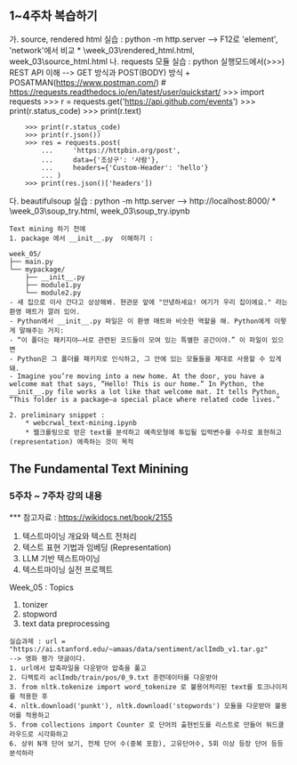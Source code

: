 ## 1~4주차 복습하기
가. source, rendered html 실습 : python -m http.server --> F12로 'element', 'network'에서 비교
    * \week_03\rendered_html.html, week_03\source_html.html
나. requests 모듈 실습 :  python 실행모드에서(>>>) REST API 이해
    --> GET 방식과 POST(BODY) 방식 + POSATMAN(https://www.postman.com/)
    # https://requests.readthedocs.io/en/latest/user/quickstart/
        >>> import requests
        >>> r = requests.get('https://api.github.com/events')
        >>> print(r.status_code)
        >>> print(r.text)

        >>> print(r.status_code)
        >>> print(r.json())
        >>> res = requests.post(
            ...     'https://httpbin.org/post',
            ...     data={'조상구': '사람'},
            ...     headers={'Custom-Header': 'hello'}
            ... )
        >>> print(res.json()['headers'])
        
다. beautifulsoup 실습 : python -m http.server --> http://localhost:8000/
    * \week_03\soup_try.html, week_03\soup_try.ipynb

```
Text mining 하기 전에
1. package 에서 __init__.py  이해하기 :

week_05/
├── main.py
└── mypackage/
    ├── __init__.py
    ├── module1.py
    └── module2.py
- 새 집으로 이사 간다고 상상해봐. 현관문 앞에 "안녕하세요! 여기가 우리 집이에요." 라는 환영 매트가 깔려 있어.
- Python에서 __init__.py 파일은 이 환영 매트와 비슷한 역할을 해. Python에게 이렇게 말해주는 거지:
- “이 폴더는 패키지야—서로 관련된 코드들이 모여 있는 특별한 공간이야.” 이 파일이 있으면
- Python은 그 폴더를 패키지로 인식하고, 그 안에 있는 모듈들을 제대로 사용할 수 있게 돼.
- Imagine you’re moving into a new home. At the door, you have a welcome mat that says, “Hello! This is our home.” In Python, the __init__.py file works a lot like that welcome mat. It tells Python, “This folder is a package—a special place where related code lives.”

2. preliminary snippet : 
    * webcrwal_text-mining.ipynb
    * 웹크롤링으로 얻은 text를 분석하고 예측모형에 투입될 입력변수를 수자로 표현하고(representation) 에측하는 것이 목적
```

## The Fundamental Text Minining 
### 5주차 ~ 7주차 강의 내용
*** 참고자료 : https://wikidocs.net/book/2155 

1. 텍스트마이닝 개요와 텍스트 전처리
2. 텍스트 표현 기법과 임베딩 (Representation)
3. LLM 기반 텍스트마이닝
4. 텍스트마이닝 실전 프로젝트

Week_05 : Topics
  1. tonizer
  2. stopword
  3. text data preprocessing

```
실습과제 : url = "https://ai.stanford.edu/~amaas/data/sentiment/aclImdb_v1.tar.gz"
--> 영화 평가 댓글이다.
1. url에서 압축파일을 다운받아 압축을 풀고
2. 디렉토리 aclImdb/train/pos/0_9.txt 훈련데이터를 다운받아
3. from nltk.tokenize import word_tokenize 로 불용어처리된 text를 토크나이저를 적용한 후
4. nltk.download('punkt'), nltk.download('stopwords') 모듈을 다운받아 불용어를 적용하고
5. from collections import Counter 로 단어의 출현빈도를 리스트로 만들어 워드클라우드로 시각화하고
6. 상위 N개 단어 보기, 전체 단어 수(중복 포함), 고유단어수, 5회 이상 등장 단어 등등 분석하라

```
